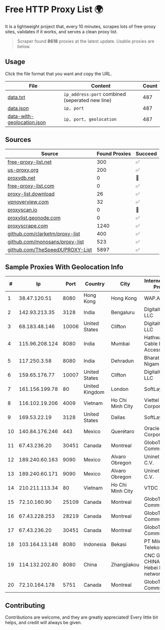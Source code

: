 
# Free HTTP Proxy List 🌍

It is a lightweight project that, every 10 minutes, scrapes lots of free-proxy sites, validates if it works, and serves a clean proxy list.


> Scraper found **8618** proxies at the latest update. Usable proxies are below.

## Usage

Click the file format that you want and copy the URL.


|File|Content|Count|
|----|-------|-----|
|[data.txt](https://raw.githubusercontent.com/themiralay/Proxy-List-World/master/data.txt)|`ip_address:port` combined (seperated new line)|487|
|[data.json](https://raw.githubusercontent.com/themiralay/Proxy-List-World/master/data.json)|`ip, port`|487|
|[data-with-geolocation.json](https://raw.githubusercontent.com/themiralay/Proxy-List-World/master/data-with-geolocation.json)|`ip, port, geolocation`|487|

## Sources

|Source|Found Proxies|Succeed|
|------|-------------|-------|
|[free-proxy-list.net](https://free-proxy-list.net)|300|✅|
|[us-proxy.org](https://www.us-proxy.org)|200|✅|
|[proxydb.net](http://proxydb.net)|0|🚫|
|[free-proxy-list.com](https://free-proxy-list.com/?page=&port=&type%5B%5D=http&type%5B%5D=https&up_time=0&search=Search)|0|✅|
|[proxy-list.download](https://www.proxy-list.download/HTTP)|26|✅|
|[vpnoverview.com](https://vpnoverview.com/privacy/anonymous-browsing/free-proxy-servers)|32|✅|
|[proxyscan.io](https://www.proxyscan.io)|0|🚫|
|[proxylist.geonode.com](https://proxylist.geonode.com/api/proxy-list?limit=300&page=1&sort_by=lastChecked&sort_type=desc&protocols=http,https)|0|✅|
|[proxyscrape.com](https://api.proxyscrape.com/v2/?request=displayproxies&protocol=http&timeout=10000&country=all&ssl=all&anonymity=all)|1240|✅|
|[github.com/clarketm/proxy-list](https://raw.githubusercontent.com/clarketm/proxy-list/master/proxy-list-raw.txt)|400|✅|
|[github.com/monosans/proxy-list](https://raw.githubusercontent.com/monosans/proxy-list/main/proxies/http.txt)|523|✅|
|[github.com/TheSpeedX/PROXY-List](https://raw.githubusercontent.com/TheSpeedX/PROXY-List/master/http.txt)|5897|✅|


## Sample Proxies With Geolocation Info

|#|Ip|Port|Country|City|Internet Service Provider|
|-|--|----|-------|----|-------------------------|
|1|38.47.120.51|8080|Hong Kong|Hong Kong|WAP.AC LTD|
|2|142.93.213.35|3128|India|Bengaluru|DigitalOcean, LLC|
|3|68.183.48.146|10006|United States|Clifton|DigitalOcean, LLC|
|4|115.96.208.124|8080|India|Mumbai|Hathway IP over Cable Internet Access|
|5|117.250.3.58|8080|India|Dehradun|Bharat Sanchar Nigam Ltd|
|6|159.65.176.77|10007|United States|Clifton|DigitalOcean, LLC|
|7|161.156.199.78|80|United Kingdom|London|SoftLayer|
|8|116.102.19.206|4009|Vietnam|Ho Chi Minh City|Viettel Corporation|
|9|169.53.22.19|3128|United States|Dallas|SoftLayer|
|10|140.84.176.246|443|Mexico|Querétaro|Oracle Corporation|
|11|67.43.236.20|30451|Canada|Montreal|GloboTech Communications|
|12|189.240.60.163|9090|Mexico|Alvaro Obregon|Uninet S.A. de C.V.|
|13|189.240.60.171|9090|Mexico|Alvaro Obregon|Uninet S.A. de C.V.|
|14|210.211.113.34|80|Vietnam|Ho Chi Minh City|VTDC|
|15|72.10.160.90|25109|Canada|Montreal|GloboTech Communications|
|16|67.43.228.253|28219|Canada|Montreal|GloboTech Communications|
|17|67.43.236.20|30451|Canada|Montreal|GloboTech Communications|
|18|103.164.13.148|8080|Indonesia|Bekasi|PT Milenial Inti Telekomunikasi|
|19|114.132.202.80|8080|China|Zhangjiakou|CNC Group CHINA169 Hebei Province network|
|20|72.10.164.178|5751|Canada|Montreal|GloboTech Communications|



## Contributing

Contributions are welcome, and they are greatly appreciated! Every
little bit helps, and credit will always be given.

